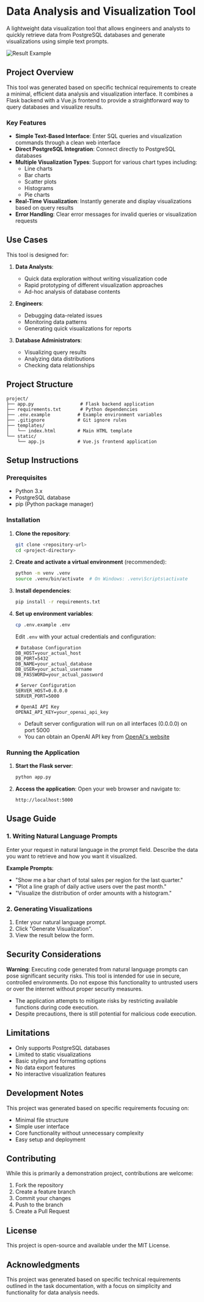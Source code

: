 # Data Analysis and Visualization Tool

A lightweight data visualization tool that allows engineers and analysts to quickly retrieve data from PostgreSQL databases and generate visualizations using simple text prompts.

![Result Example](result.png)

## Project Overview

This tool was generated based on specific technical requirements to create a minimal, efficient data analysis and visualization interface. It combines a Flask backend with a Vue.js frontend to provide a straightforward way to query databases and visualize results.

### Key Features

- **Simple Text-Based Interface**: Enter SQL queries and visualization commands through a clean web interface
- **Direct PostgreSQL Integration**: Connect directly to PostgreSQL databases
- **Multiple Visualization Types**: Support for various chart types including:
  - Line charts
  - Bar charts
  - Scatter plots
  - Histograms
  - Pie charts
- **Real-Time Visualization**: Instantly generate and display visualizations based on query results
- **Error Handling**: Clear error messages for invalid queries or visualization requests

## Use Cases

This tool is designed for:

1. **Data Analysts**:
   - Quick data exploration without writing visualization code
   - Rapid prototyping of different visualization approaches
   - Ad-hoc analysis of database contents

2. **Engineers**:
   - Debugging data-related issues
   - Monitoring data patterns
   - Generating quick visualizations for reports

3. **Database Administrators**:
   - Visualizing query results
   - Analyzing data distributions
   - Checking data relationships

## Project Structure

```
project/
├── app.py                 # Flask backend application
├── requirements.txt       # Python dependencies
├── .env.example          # Example environment variables
├── .gitignore            # Git ignore rules
├── templates/
│   └── index.html        # Main HTML template
└── static/
    └── app.js            # Vue.js frontend application
```

## Setup Instructions

### Prerequisites

- Python 3.x
- PostgreSQL database
- pip (Python package manager)

### Installation

1. **Clone the repository**:
   ```bash
   git clone <repository-url>
   cd <project-directory>
   ```

2. **Create and activate a virtual environment** (recommended):
   ```bash
   python -m venv .venv
   source .venv/bin/activate  # On Windows: .venv\Scripts\activate
   ```

3. **Install dependencies**:
   ```bash
   pip install -r requirements.txt
   ```

4. **Set up environment variables**:
   ```bash
   cp .env.example .env
   ```
   Edit `.env` with your actual credentials and configuration:
   ```
   # Database Configuration
   DB_HOST=your_actual_host
   DB_PORT=5432
   DB_NAME=your_actual_database
   DB_USER=your_actual_username
   DB_PASSWORD=your_actual_password

   # Server Configuration
   SERVER_HOST=0.0.0.0
   SERVER_PORT=5000

   # OpenAI API Key
   OPENAI_API_KEY=your_openai_api_key
   ```

   - Default server configuration will run on all interfaces (0.0.0.0) on port 5000
   - You can obtain an OpenAI API key from [OpenAI's website](https://beta.openai.com/signup/)

### Running the Application

1. **Start the Flask server**:
   ```bash
   python app.py
   ```

2. **Access the application**:
   Open your web browser and navigate to:
   ```
   http://localhost:5000
   ```

## Usage Guide

### 1. Writing Natural Language Prompts

Enter your request in natural language in the prompt field. Describe the data you want to retrieve and how you want it visualized.

**Example Prompts**:

- "Show me a bar chart of total sales per region for the last quarter."
- "Plot a line graph of daily active users over the past month."
- "Visualize the distribution of order amounts with a histogram."

### 2. Generating Visualizations

1. Enter your natural language prompt.
2. Click "Generate Visualization".
3. View the result below the form.

## Security Considerations

**Warning**: Executing code generated from natural language prompts can pose significant security risks. This tool is intended for use in secure, controlled environments. Do not expose this functionality to untrusted users or over the internet without proper security measures.

- The application attempts to mitigate risks by restricting available functions during code execution.
- Despite precautions, there is still potential for malicious code execution.

## Limitations

- Only supports PostgreSQL databases
- Limited to static visualizations
- Basic styling and formatting options
- No data export features
- No interactive visualization features

## Development Notes

This project was generated based on specific requirements focusing on:
- Minimal file structure
- Simple user interface
- Core functionality without unnecessary complexity
- Easy setup and deployment

## Contributing

While this is primarily a demonstration project, contributions are welcome:

1. Fork the repository
2. Create a feature branch
3. Commit your changes
4. Push to the branch
5. Create a Pull Request

## License

This project is open-source and available under the MIT License.

## Acknowledgments

This project was generated based on specific technical requirements outlined in the task documentation, with a focus on simplicity and functionality for data analysis needs. 